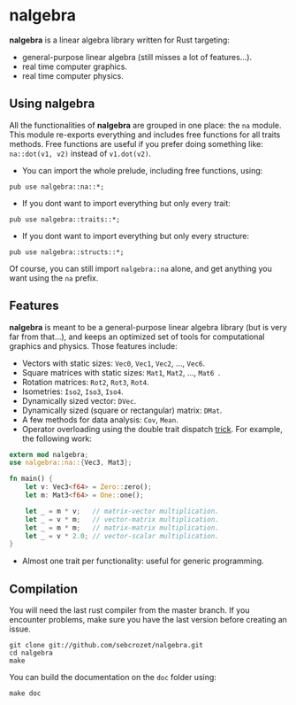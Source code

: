 # nalgebra

**nalgebra** is a linear algebra library written for Rust targeting:

* general-purpose linear algebra (still misses a lot of features…).
* real time computer graphics.
* real time computer physics.

## Using nalgebra
All the functionalities of **nalgebra** are grouped in one place: the `na` module.
This module re-exports everything and includes free functions for all traits methods.
Free functions are useful if you prefer doing something like: `na::dot(v1, v2)` instead of
`v1.dot(v2)`.

* You can import the whole prelude, including free functions, using:

```.rust
pub use nalgebra::na::*;
```

* If you dont want to import everything but only every trait:

```.rust
pub use nalgebra::traits::*;
```

* If you dont want to import everything but only every structure:

```.rust
pub use nalgebra::structs::*;
```
Of course, you can still import `nalgebra::na` alone, and get anything you want using the `na`
prefix.

## Features
**nalgebra** is meant to be a general-purpose linear algebra library (but is very far from that…),
and keeps an optimized set of tools for computational graphics and physics. Those features include:

* Vectors with static sizes: `Vec0`, `Vec1`, `Vec2`, ..., `Vec6`.
* Square matrices with static sizes: `Mat1`, `Mat2`, ..., `Mat6 `.
* Rotation matrices: `Rot2`, `Rot3`, `Rot4`.
* Isometries: `Iso2`, `Iso3`, `Iso4`.
* Dynamically sized vector: `DVec`.
* Dynamically sized (square or rectangular) matrix: `DMat`.
* A few methods for data analysis: `Cov`, `Mean`.
* Operator overloading using the double trait dispatch [trick](http://smallcultfollowing.com/babysteps/blog/2012/10/04/refining-traits-slash-impls/). For example, the following work:

```rust
extern mod nalgebra;
use nalgebra::na::{Vec3, Mat3};

fn main() {
    let v: Vec3<f64> = Zero::zero();
    let m: Mat3<f64> = One::one();

    let _ = m * v;   // matrix-vector multiplication.
    let _ = v * m;   // vector-matrix multiplication.
    let _ = m * m;   // matrix-matrix multiplication.
    let _ = v * 2.0; // vector-scalar multiplication.
}
```

* Almost one trait per functionality: useful for generic programming.

## Compilation
You will need the last rust compiler from the master branch.
If you encounter problems, make sure you have the last version before creating an issue.

    git clone git://github.com/sebcrozet/nalgebra.git
    cd nalgebra
    make

You can build the documentation on the `doc` folder using:

```.rust
make doc
```
